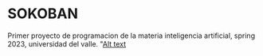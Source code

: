 # SOKOBAN
Primer proyecto de programacion de la materia inteligencia artificial, spring 2023, universidad del valle.
"[Alt text](https://github.com/EdinsonUwU/SOKOBAN/blob/main/view.png)
